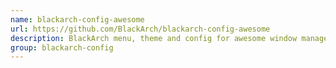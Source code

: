 ```yaml
---
name: blackarch-config-awesome
url: https://github.com/BlackArch/blackarch-config-awesome
description: BlackArch menu, theme and config for awesome window manager.
group: blackarch-config
---
```

